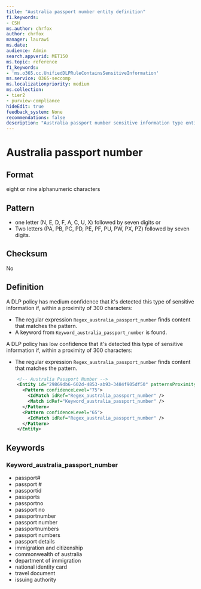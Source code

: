 ```yaml
---
title: "Australia passport number entity definition"
f1.keywords:
- CSH
ms.author: chrfox
author: chrfox
manager: laurawi
ms.date:
audience: Admin
search.appverid: MET150
ms.topic: reference
f1_keywords:
- 'ms.o365.cc.UnifiedDLPRuleContainsSensitiveInformation'
ms.service: O365-seccomp
ms.localizationpriority: medium
ms.collection:
- tier2
- purview-compliance
hideEdit: true
feedback_system: None
recommendations: false
description: "Australia passport number sensitive information type entity definition."
---
```


# Australia passport number

## Format

eight or nine alphanumeric characters

## Pattern

- one letter (N, E, D, F, A, C, U, X) followed by seven digits
or
- Two letters (PA, PB, PC, PD, PE, PF, PU, PW, PX, PZ) followed by seven digits.

## Checksum

No

## Definition

A DLP policy has medium confidence that it's detected this type of sensitive information if, within a proximity of 300 characters:

- The regular expression `Regex_australia_passport_number` finds content that matches the pattern.
- A keyword from `Keyword_australia_passport_number` is found.

A DLP policy has low confidence that it's detected this type of sensitive information if, within a proximity of 300 characters:

- The regular expression `Regex_australia_passport_number` finds content that matches the pattern.

```xml
    <!-- Australia Passport Number -->
    <Entity id="29869db6-602d-4853-ab93-3484f905df50" patternsProximity="300" recommendedConfidence="75" relaxProximity="true">
      <Pattern confidenceLevel="75">
        <IdMatch idRef="Regex_australia_passport_number" />
        <Match idRef="Keyword_australia_passport_number" />
      </Pattern>
      <Pattern confidenceLevel="65">
        <IdMatch idRef="Regex_australia_passport_number" />
      </Pattern>
    </Entity>
```

## Keywords

### Keyword_australia_passport_number

- passport#
- passport #
- passportid
- passports
- passportno
- passport no
- passportnumber
- passport number
- passportnumbers
- passport numbers
- passport details
- immigration and citizenship
- commonwealth of australia
- department of immigration
- national identity card
- travel document
- issuing authority